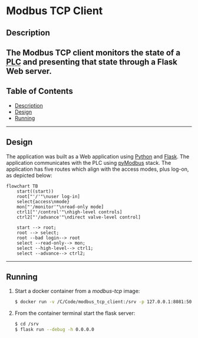 # Modbus TCP Client

## Description
The Modbus TCP client monitors the state of a <abbr title="Programmable Logic Controller">PLC</abbr> and presenting that state through a Flask Web server.
---

## Table of Contents
- [Description](#description)
- [Design](#design)
- [Running](#running)
---

## Design
The application was built as a Web application using [Python](https://www.python.org/) and
[Flask](https://flask.palletsprojects.com/en/2.2.x/). The application communicates with the
<abbr>PLC</abbr> using [pyModbus](https://pymodbus.readthedocs.io/) stack. The application has five routes which align with the access modes, plus log-on, as depicted below:

```mermaid
flowchart TB
    start((start))
    root["'/'"\nuser log-in]
    select{access\nmode}
    mon["'/monitor'"\nread-only mode]
    ctrl1["'/control'"\nhigh-level controls]
    ctrl2["'/advance'"\ndirect valve-level control]

    start --> root;
    root --> select;
    root --bad login--> root
    select --read-only--> mon;
    select --high-level--> ctrl1;
    select --advance--> ctrl2;
```
---

## Running
1. Start a docker container from a *modbus-tcp* image:

    ```bash
    $ docker run -v /C/Code/modbus_tcp_client:/srv -p 127.0.0.1:8081:5000 -it modbus-tcp
    ```

2. From the container terminal start the flask server:

    ```bash
    $ cd /srv
    $ flask run --debug -h 0.0.0.0
    ```